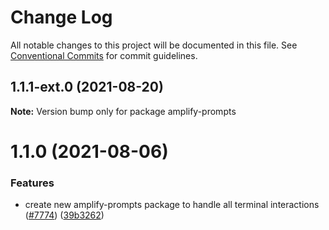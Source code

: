 # Change Log

All notable changes to this project will be documented in this file.
See [Conventional Commits](https://conventionalcommits.org) for commit guidelines.

## 1.1.1-ext.0 (2021-08-20)

**Note:** Version bump only for package amplify-prompts





# 1.1.0 (2021-08-06)


### Features

* create new amplify-prompts package to handle all terminal interactions ([#7774](https://github.com/aws-amplify/amplify-cli/issues/7774)) ([39b3262](https://github.com/aws-amplify/amplify-cli/commit/39b326202283f402f82d7e38a830acdc3845a8d7))
